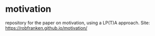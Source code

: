 # motivation
repository for the paper on motivation, using a LP(T)A approach. Site: https://robfranken.github.io/motivation/
